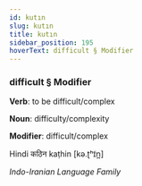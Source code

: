 ```yaml
---
id: kutın
slug: kutın
title: kutın
sidebar_position: 195
hoverText: difficult § Modifier
---
```


### difficult § Modifier

**Verb**: to be difficult/complex

**Noun**: difficulty/complexity

**Modifier**: difficult/complex

Hindi कठिन kaṭhin [kə.ʈʰɪ̃n̪]

*Indo-Iranian Language Family*